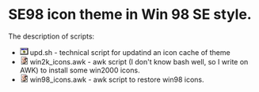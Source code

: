 # SE98 icon theme in Win 98 SE style.

The description of scripts:

* ![](mimes/16/application-x-shellscript.png) upd.sh - technical script for updatind an icon cache of theme
* ![](mimes/16/application-x-awk.png) win2k_icons.awk - awk script (I don't know bash well, so I write on AWK) to install some win2000 icons.
* ![](mimes/16/application-x-awk.png) win98_icons.awk - awk script to restore win98 icons.